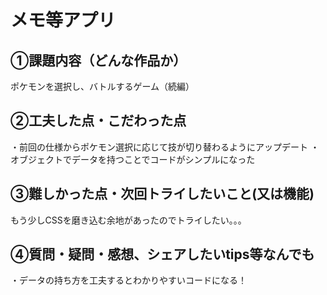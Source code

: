 # メモ等アプリ

## ①課題内容（どんな作品か） 
ポケモンを選択し、バトルするゲーム（続編）

## ②工夫した点・こだわった点 
・前回の仕様からポケモン選択に応じて技が切り替わるようにアップデート
・オブジェクトでデータを持つことでコードがシンプルになった

## ③難しかった点・次回トライしたいこと(又は機能) 
もう少しCSSを磨き込む余地があったのでトライしたい。。。

## ④質問・疑問・感想、シェアしたいtips等なんでも
・データの持ち方を工夫するとわかりやすいコードになる！
